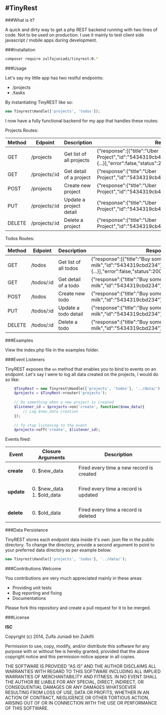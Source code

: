 #TinyRest
---

###What is it?

A quick and dirty way to get a php REST backend running with two lines of code. Not to be used on production. I use it mainly to test client side javascript / mobile apps during development.

###Installation

```bash
composer require zulfajuniadi/tinyrest:0.*
```

###Usage

Let's say my little app has two restful endpoints:
- /projects
- /tasks

By instantiating TinyREST like so: 
```php
new Tinyrest\Handle(['projects', 'todos']);
```
I now have a fully functional backend for my app that handles these routes:

Projects Routes:

<table>
<thead>
    <tr>
        <th>Method</th>
        <th>Edpoint</th>
        <th>Description</th>
        <th>Response</th>
    </tr>
</thead>
<tbody>
    <tr>
        <td>GET</td>
        <td>/projects</td>
        <td>Get list of all projects</td>
        <td>
        {"response":[{"title":"Uber Project","id":"5434319cb4b5a"}, {...}, {...}],"error":false,"status":200}
        </td>
    </tr>
    <tr>
        <td>GET</td>
        <td>/projects/:id</td>
        <td>Get detail of a project</td>
        <td>
        {"response":{"title":"Uber Project","id":"5434319cb4b5a"},"error":false,"status":200}
        </td>
    </tr>
    <tr>
        <td>POST</td>
        <td>/projects</td>
        <td>Create new project</td>
        <td>
        {"response":{"title":"Uber Project","id":"5434319cb4b5a"},"error":false,"status":201}
        </td>
    </tr>
    <tr>
        <td>PUT</td>
        <td>/projects/:id</td>
        <td>Update a project detail</td>
        <td>
        {"response":{"title":"Uber Project","id":"5434319cb4b5a"},"error":false,"status":200}
        </td>
    </tr>
    <tr>
        <td>DELETE</td>
        <td>/projects/:id</td>
        <td>Delete a project</td>
        <td>
        {"response":{"title":"Uber Project","id":"5434319cb4b5a"},"error":false,"status":200}
        </td>
    </tr>
</tbody>
</table>

Todos Routes:

<table>
<thead>
    <tr>
        <th>Method</th>
        <th>Edpoint</th>
        <th>Description</th>
        <th>Response</th>
    </tr>
</thead>
<tbody>
    <tr>
        <td>GET</td>
        <td>/todos</td>
        <td>Get list of all todos</td>
        <td>
        {"response":[{"title":"Buy some milk","id":"5434319cbd234"}, {...}, {...}],"error":false,"status":200}
        </td>
    </tr>
    <tr>
        <td>GET</td>
        <td>/todos/:id</td>
        <td>Get detail of a todo</td>
        <td>
        {"response":{"title":"Buy some milk","id":"5434319cbd234"},"error":false,"status":200}
        </td>
    </tr>
    <tr>
        <td>POST</td>
        <td>/todos</td>
        <td>Create new todo</td>
        <td>
        {"response":{"title":"Buy some milk","id":"5434319cbd234"},"error":false,"status":201}
        </td>
    </tr>
    <tr>
        <td>PUT</td>
        <td>/todos/:id</td>
        <td>Update a todo detail</td>
        <td>
        {"response":{"title":"Buy some milk","id":"5434319cbd234"},"error":false,"status":200}
        </td>
    </tr>
    <tr>
        <td>DELETE</td>
        <td>/todos/:id</td>
        <td>Delete a todo</td>
        <td>
        {"response":{"title":"Buy some milk","id":"5434319cbd234"},"error":false,"status":200}
        </td>
    </tr>
</tbody>
</table>


###Examples

View the index.php file in the examples folder.

###Event Listeners

TinyREST exposes the ``on`` method that enables you to bind to events on an endpoint. Let's say I were to log all data created on the projects, I would do so like:

```php
    $TinyRest = new Tinyrest\Handle(['projects', 'todos'], '../data/');
    $projects = $TinyRest->router('projects');
    
    // Do something when a new project is created
    $listener_id = $projects->on('create', function($new_data){
        // Log $new_data creation
    });
    
    // To stop listening to the event
    $projects->off('create', $listener_id);
```

Events fired:

<table>
<thead>
    <tr>
        <th>Event</th>
        <th>Closure Arguments</th>
        <th>Description</th>
    </tr>
</thead>
<tbody>
    <tr>
        <td><b>create</b></td>
        <td>
            <ol start="0">
                <li>$new_data</li>
            </ol>
        </td>
        <td>Fired every time a new record is created</td>
    </tr>
    <tr>
        <td><b>update</b></td>
        <td>
            <ol start="0">
                <li>$new_data</li>
                <li>$old_data</li>
            </ol>
        </td>
        <td>Fired every time a record is updated</td>
    </tr>
    <tr>
        <td><b>delete</b></td>
        <td>
            <ol start="0">
                <li>$old_data</li>
            </ol>
        </td>
        <td>Fired every time a record is deleted</td>
    </tr>
</tbody>
</table>


###Data Persistance

TinyREST stores each endpoint data inside it's own .json file in the public directory. To change the directory, provide a second argument to point to your preferred data directory as per example below:

```php
new Tinyrest\Handle(['projects', 'todos'], '../data/');
```

###Contributions Welcome

You contributions are very much appreciated mainly in these areas:
- Providing unit tests
- Bug reporting and fixing
- Documentations

Please fork this repository and create a pull request for it to be merged.

###License

**ISC**

Copyright (c) 2014, Zulfa Juniadi bin Zulkifli

Permission to use, copy, modify, and/or distribute this software for any purpose with or without fee is hereby granted, provided that the above copyright notice and this permission notice appear in all copies.

THE SOFTWARE IS PROVIDED "AS IS" AND THE AUTHOR DISCLAIMS ALL WARRANTIES WITH REGARD TO THIS SOFTWARE INCLUDING ALL IMPLIED WARRANTIES OF MERCHANTABILITY AND FITNESS. IN NO EVENT SHALL THE AUTHOR BE LIABLE FOR ANY SPECIAL, DIRECT, INDIRECT, OR CONSEQUENTIAL DAMAGES OR ANY DAMAGES WHATSOEVER RESULTING FROM LOSS OF USE, DATA OR PROFITS, WHETHER IN AN ACTION OF CONTRACT, NEGLIGENCE OR OTHER TORTIOUS ACTION, ARISING OUT OF OR IN CONNECTION WITH THE USE OR PERFORMANCE OF THIS SOFTWARE.

